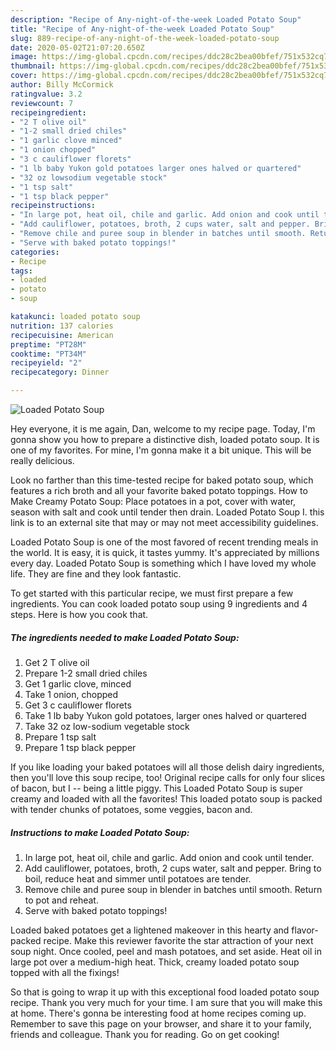 ```yaml
---
description: "Recipe of Any-night-of-the-week Loaded Potato Soup"
title: "Recipe of Any-night-of-the-week Loaded Potato Soup"
slug: 889-recipe-of-any-night-of-the-week-loaded-potato-soup
date: 2020-05-02T21:07:20.650Z
image: https://img-global.cpcdn.com/recipes/ddc28c2bea00bfef/751x532cq70/loaded-potato-soup-recipe-main-photo.jpg
thumbnail: https://img-global.cpcdn.com/recipes/ddc28c2bea00bfef/751x532cq70/loaded-potato-soup-recipe-main-photo.jpg
cover: https://img-global.cpcdn.com/recipes/ddc28c2bea00bfef/751x532cq70/loaded-potato-soup-recipe-main-photo.jpg
author: Billy McCormick
ratingvalue: 3.2
reviewcount: 7
recipeingredient:
- "2 T olive oil"
- "1-2 small dried chiles"
- "1 garlic clove minced"
- "1 onion chopped"
- "3 c cauliflower florets"
- "1 lb baby Yukon gold potatoes larger ones halved or quartered"
- "32 oz lowsodium vegetable stock"
- "1 tsp salt"
- "1 tsp black pepper"
recipeinstructions:
- "In large pot, heat oil, chile and garlic. Add onion and cook until tender."
- "Add cauliflower, potatoes, broth, 2 cups water, salt and pepper. Bring to boil, reduce heat and simmer until potatoes are tender."
- "Remove chile and puree soup in blender in batches until smooth. Return to pot and reheat."
- "Serve with baked potato toppings!"
categories:
- Recipe
tags:
- loaded
- potato
- soup

katakunci: loaded potato soup 
nutrition: 137 calories
recipecuisine: American
preptime: "PT28M"
cooktime: "PT34M"
recipeyield: "2"
recipecategory: Dinner

---
```



![Loaded Potato Soup](https://img-global.cpcdn.com/recipes/ddc28c2bea00bfef/751x532cq70/loaded-potato-soup-recipe-main-photo.jpg)

Hey everyone, it is me again, Dan, welcome to my recipe page. Today, I'm gonna show you how to prepare a distinctive dish, loaded potato soup. It is one of my favorites. For mine, I'm gonna make it a bit unique. This will be really delicious.

Look no farther than this time-tested recipe for baked potato soup, which features a rich broth and all your favorite baked potato toppings. How to Make Creamy Potato Soup: Place potatoes in a pot, cover with water, season with salt and cook until tender then drain. Loaded Potato Soup I. this link is to an external site that may or may not meet accessibility guidelines.

Loaded Potato Soup is one of the most favored of recent trending meals in the world. It is easy, it is quick, it tastes yummy. It's appreciated by millions every day. Loaded Potato Soup is something which I have loved my whole life. They are fine and they look fantastic.


To get started with this particular recipe, we must first prepare a few ingredients. You can cook loaded potato soup using 9 ingredients and 4 steps. Here is how you cook that.

<!--inarticleads1-->

##### The ingredients needed to make Loaded Potato Soup:

1. Get 2 T olive oil
1. Prepare 1-2 small dried chiles
1. Get 1 garlic clove, minced
1. Take 1 onion, chopped
1. Get 3 c cauliflower florets
1. Take 1 lb baby Yukon gold potatoes, larger ones halved or quartered
1. Take 32 oz low-sodium vegetable stock
1. Prepare 1 tsp salt
1. Prepare 1 tsp black pepper


If you like loading your baked potatoes will all those delish dairy ingredients, then you&#39;ll love this soup recipe, too! Original recipe calls for only four slices of bacon, but I -- being a little piggy. This Loaded Potato Soup is super creamy and loaded with all the favorites! This loaded potato soup is packed with tender chunks of potatoes, some veggies, bacon and. 

<!--inarticleads2-->

##### Instructions to make Loaded Potato Soup:

1. In large pot, heat oil, chile and garlic. Add onion and cook until tender.
1. Add cauliflower, potatoes, broth, 2 cups water, salt and pepper. Bring to boil, reduce heat and simmer until potatoes are tender.
1. Remove chile and puree soup in blender in batches until smooth. Return to pot and reheat.
1. Serve with baked potato toppings!


Loaded baked potatoes get a lightened makeover in this hearty and flavor-packed recipe. Make this reviewer favorite the star attraction of your next soup night. Once cooled, peel and mash potatoes, and set aside. Heat oil in large pot over a medium-high heat. Thick, creamy loaded potato soup topped with all the fixings! 

So that is going to wrap it up with this exceptional food loaded potato soup recipe. Thank you very much for your time. I am sure that you will make this at home. There's gonna be interesting food at home recipes coming up. Remember to save this page on your browser, and share it to your family, friends and colleague. Thank you for reading. Go on get cooking!
